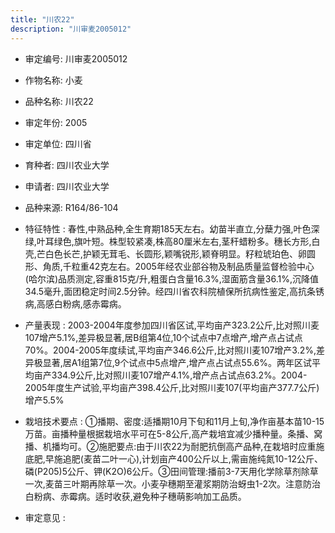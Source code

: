 ```yaml
---
title: "川农22"
description: "川审麦2005012"
---
```

* 审定编号:  川审麦2005012

*  作物名称:  小麦

*  品种名称:  川农22

*  审定年份:  2005

*  审定单位:  四川省

* 育种者:  四川农业大学

*  申请者:  四川农业大学

*  品种来源:  R164/86-104

*  特征特性 : 
春性,中熟品种,全生育期185天左右。幼苗半直立,分蘖力强,叶色深绿,叶耳绿色,旗叶短。株型较紧凑,株高80厘米左右,茎秆蜡粉多。穗长方形,白壳,芒白色长芒,护颖无茸毛、长圆形,颖嘴锐形,颖脊明显。籽粒琥珀色、卵圆形、角质,千粒重42克左右。2005年经农业部谷物及制品质量监督检验中心(哈尔滨)品质测定,容重815克/升,粗蛋白含量16.3%,湿面筋含量36.1%,沉降值34.5毫升,面团稳定时间2.5分钟。经四川省农科院植保所抗病性鉴定,高抗条锈病,高感白粉病,感赤霉病。
 
*  产量表现 : 
2003-2004年度参加四川省区试,平均亩产323.2公斤,比对照川麦107增产5.1%,差异极显著,居B组第4位,10个试点中7点增产,增产点占试点70%。2004-2005年度续试,平均亩产346.6公斤,比对照川麦107增产3.2%,差异极显著,居A1组第7位,9个试点中5点增产,增产点占试点55.6%。两年区试平均亩产334.9公斤,比对照川麦107增产4.1%,增产点占试点63.2%。2004-2005年度生产试验,平均亩产398.4公斤,比对照川麦107(平均亩产377.7公斤)增产5.5%

*  栽培技术要点 : 
①播期、密度:适播期10月下旬和11月上旬,净作亩基本苗10-15万苗。亩播种量根据栽培水平可在5-8公斤,高产栽培宜减少播种量。条播、窝播、机播均可。②施肥要点:由于川农22为耐肥抗倒高产品种,在栽培时应重施底肥,早施追肥(麦苗二叶一心),计划亩产400公斤以上,需亩施纯氮10-12公斤、磷(P205)5公斤、钾(K2O)6公斤。③田间管理:播前3-7天用化学除草剂除草一次,麦苗三叶期再除草一次。小麦孕穗期至灌浆期防治蚜虫1-2次。注意防治白粉病、赤霉病。适时收获,避免种子穗萌影响加工品质。

*  审定意见 : 

